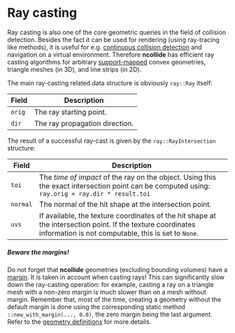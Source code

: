# Ray casting

Ray casting is also one of the core geometric queries in the field of collision
detection. Besides the fact it can be used for rendering (using ray-tracing
like methods), it is useful for e.g. [continuous collision
detection](../collision_detection/time_of_impact.html) and navigation on a
virtual environment. Therefore **ncollide** has efficient ray casting
algorithms for arbitrary
[support-mapped](../geometric_representations/README.html) convex geometries,
triangle meshes (in 3D), and line strips (in 2D).


The main ray-casting related data structure is obviously `ray::Ray` itself:

| Field  | Description                    |
|--      | --                             |
| `orig` | The ray starting point.        |
| `dir`  | The ray propagation direction. |


The result of a successful ray-cast is given by the `ray::RayIntersection`
structure:

| Field         | Description                               |
|--             | --                                        |
| `toi`         | The _time of impact_ of the ray on the object. Using this the exact intersection point can be computed using: `ray.orig + ray.dir * result.toi` |
| `normal` | The normal of the hit shape at the intersection point.  |
| `uvs`    | If available, the texture coordinates of the hit shape at the intersection point. If the texture coordinates information is not computable, this is set to `None`. |

##### Beware the margins!

Do not forget that **ncollide** geometries (excluding bounding volumes) have a
[margin](../geometric_representations/README.html#margins). It is taken in
account when casting rays! This can significantly slow down the ray-casting
operation: for example, casting a ray on a triangle mesh with a non-zero margin
is much slower than on a mesh without margin. Remember that, most of the time,
creating a geometry without the default margin is done using the corresponding
static method `::new_with_margin(..., 0.0)`, the zero margin being the last
argument. Refer to the [geometry
definitions](../geometric_representations/simple_geometries.html) for more
details.

